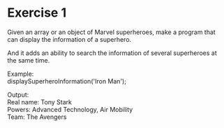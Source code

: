 # Exercise 1

Given an array or an object of Marvel superheroes, make a program that can
display the information of a superhero.  
 
And it adds an ability to search the information of several superheroes at the same time.  
 
Example:  
displaySuperheroInformation('Iron Man');
 
Output:  
Real name: Tony Stark  
Powers: Advanced Technology, Air Mobility  
Team: The Avengers  
